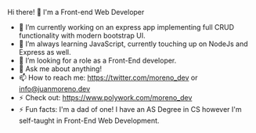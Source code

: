 Hi there! 👋
I'm a Front-end Web Developer

- 🔭 I’m currently working on an express app implementing full CRUD functionality with modern bootstrap UI.
- 🌱 I’m always learning JavaScript, currently touching up on NodeJs and Express as well.
- 👯 I’m looking for a role as a Front-End developer.
- 💬 Ask me about anything!
- 📫 How to reach me: https://twitter.com/moreno_dev or info@juanmoreno.dev
- ⚡ Check out: https://www.polywork.com/moreno_dev
- ⚡ Fun facts: I'm a dad of one! I have an AS Degree in CS however I'm self-taught in Front-End Web Development.

